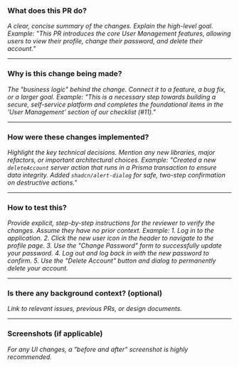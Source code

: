 ### What does this PR do?

_A clear, concise summary of the changes. Explain the high-level goal. Example: "This PR introduces the core User Management features, allowing users to view their profile, change their password, and delete their account."_

---

### Why is this change being made?

_The "business logic" behind the change. Connect it to a feature, a bug fix, or a larger goal. Example: "This is a necessary step towards building a secure, self-service platform and completes the foundational items in the 'User Management' section of our checklist (#11)."_

---

### How were these changes implemented?

_Highlight the key technical decisions. Mention any new libraries, major refactors, or important architectural choices. Example: "Created a new `deleteAccount` server action that runs in a Prisma transaction to ensure data integrity. Added `shadcn/alert-dialog` for safe, two-step confirmation on destructive actions."_

---

### How to test this?

_Provide explicit, step-by-step instructions for the reviewer to verify the changes. Assume they have no prior context._
_Example:_
_1. Log in to the application._
_2. Click the new user icon in the header to navigate to the profile page._
_3. Use the "Change Password" form to successfully update your password._
_4. Log out and log back in with the new password to confirm._
_5. Use the "Delete Account" button and dialog to permanently delete your account._

---

### Is there any background context? (optional)

_Link to relevant issues, previous PRs, or design documents._

---

### Screenshots (if applicable)

_For any UI changes, a "before and after" screenshot is highly recommended._ 